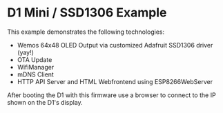 # D1 Mini / SSD1306 Example

This example demonstrates the following technologies:
- Wemos 64x48 OLED Output via customized Adafruit SSD1306 driver (yay!)
- OTA Update
- WifiManager
- mDNS Client
- HTTP API Server and HTML Webfrontend using ESP8266WebServer

After booting the D1 with this firmware use a browser to connect to the IP shown on the D1's display.
